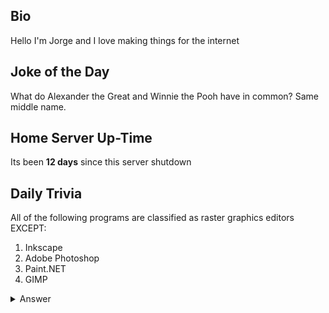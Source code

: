 ## Bio

Hello I'm Jorge and I love making things for the internet

## Joke of the Day

What do Alexander the Great and Winnie the Pooh have in common? Same middle name.

## Home Server Up-Time

Its been **12 days** since this server shutdown


## Daily Trivia

All of the following programs are classified as raster graphics editors EXCEPT:
 1. Inkscape
 2. Adobe Photoshop
 3. Paint.NET
 4. GIMP

<details>
  <summary>Answer</summary>
  Inkscape
</details>
